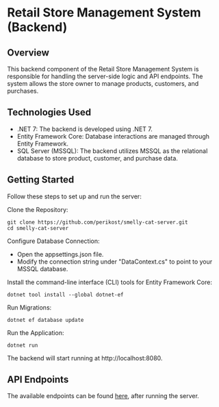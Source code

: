 
# Retail Store Management System (Backend)
## Overview
This backend component of the Retail Store Management System is responsible for handling the server-side logic and API endpoints. The system allows the store owner to manage products, customers, and purchases.

## Technologies Used
- .NET 7: The backend is developed using .NET 7.
- Entity Framework Core: Database interactions are managed through Entity Framework.
- SQL Server (MSSQL): The backend utilizes MSSQL as the relational database to store product, customer, and purchase data.

## Getting Started
Follow these steps to set up and run the server:

Clone the Repository:

```
git clone https://github.com/perikost/smelly-cat-server.git
cd smelly-cat-server
```

Configure Database Connection:

- Open the appsettings.json file.
- Modify the connection string under "DataContext.cs" to point to your MSSQL database.

Install the command-line interface (CLI) tools for Entity Framework Core:
```
dotnet tool install --global dotnet-ef

```

Run Migrations:

```
dotnet ef database update
```

Run the Application:

```
dotnet run
```

The backend will start running at http://localhost:8080.

## API Endpoints
The available endpoints can be found [here](http://localhost:8080/swagger/index.html), after running the server.

